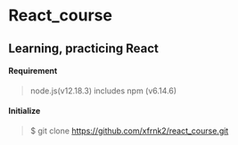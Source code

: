 # React_course
  
Learning, practicing React  
---
#### Requirement
> node.js(v12.18.3) includes npm (v6.14.6)  
  
#### Initialize
> $ git clone https://github.com/xfrnk2/react_course.git
